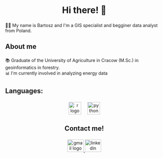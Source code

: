 <h1 align="center">Hi there! 👋</h1>

###

<p align="left">👨‍💻 My name is Bartosz and I'm a GIS specialist and begginer data analyst from Poland.</p>

###

<h2 align="left">About me</h2>

###

<p align="left">📚 Graduate of the University of Agriculture in Cracow (M.Sc.) in geoinformatics in forestry.<br>📊 I'm currently involved in analyzing energy data</p>

###

<h2 align="left">Languages:</h2>

###

<div align="center">
  <img src="https://cdn.jsdelivr.net/gh/devicons/devicon/icons/r/r-original.svg" height="40" alt="r logo"  />
  <img width="12" />
  <img src="https://cdn.jsdelivr.net/gh/devicons/devicon/icons/python/python-original.svg" height="40" alt="python logo"  />
</div>

###

<h2 align="center">Contact me!</h2>

###

<div align="center">
  <a href="mailto:bartosz.gajda1@gmail.com" target="_blank">
    <img src="https://raw.githubusercontent.com/maurodesouza/profile-readme-generator/master/src/assets/icons/social/gmail/default.svg" width="52" height="40" alt="gmail logo"  />
  </a>
  <a href="https://www.linkedin.com/in/gajdabartosz/" target="_blank">
    <img src="https://raw.githubusercontent.com/maurodesouza/profile-readme-generator/master/src/assets/icons/social/linkedin/default.svg" width="52" height="40" alt="linkedin logo"  />
  </a>
</div>

###
